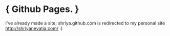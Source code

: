# { Github Pages. }

I've already made a site; shriya.github.com is redirected to my personal site http://shriyanevatia.com/ :) 
